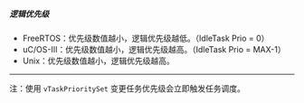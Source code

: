 ##### 逻辑优先级

* FreeRTOS：优先级数值越小，逻辑优先级越低。（IdleTask Prio = 0）
* uC/OS-III：优先级数值越小，逻辑优先级越高。（IdleTask Prio = MAX-1）
* Unix：优先级数值越小，逻辑优先级越高。

---

注：使用 `vTaskPrioritySet` 变更任务优先级会立即触发任务调度。